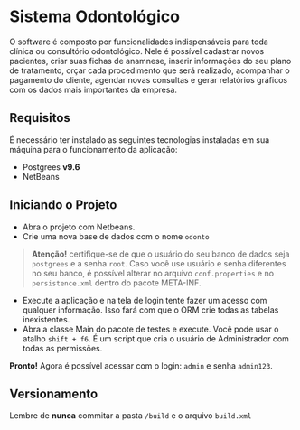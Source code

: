 ﻿# Sistema Odontológico

O software é composto por funcionalidades indispensáveis para toda clínica ou consultório odontológico. Nele é possível cadastrar novos pacientes, criar suas fichas de anamnese, inserir informações do seu plano de tratamento, orçar cada procedimento que será realizado, acompanhar o pagamento do cliente, agendar novas consultas e gerar relatórios gráficos com os dados mais importantes da empresa.


## Requisitos

É necessário ter instalado as seguintes tecnologias instaladas em sua máquina para o funcionamento da aplicação:

- Postgrees **v9.6**
- NetBeans

## Iniciando o Projeto

- Abra o projeto com Netbeans.
- Crie uma nova base de dados com o nome  `odonto` 
> **Atenção!** certifique-se de que o usuário do seu banco de dados seja `postgrees` e a senha `root`. Caso você use usuário e senha diferentes no seu banco, é possível alterar no arquivo `conf.properties` e no `persistence.xml` dentro do pacote META-INF.
- Execute a aplicação e na tela de login tente fazer um acesso com qualquer informação. Isso fará com que o ORM crie todas as tabelas inexistentes.
- Abra a classe Main do pacote de testes e execute. Você pode usar o atalho `shift + f6`. É um script que cria o usuário de Administrador com todas as permissões.

**Pronto!** Agora é possível acessar com o login: `admin` e senha `admin123`.

## Versionamento

Lembre de **nunca** commitar a pasta `/build` e o arquivo `build.xml`
